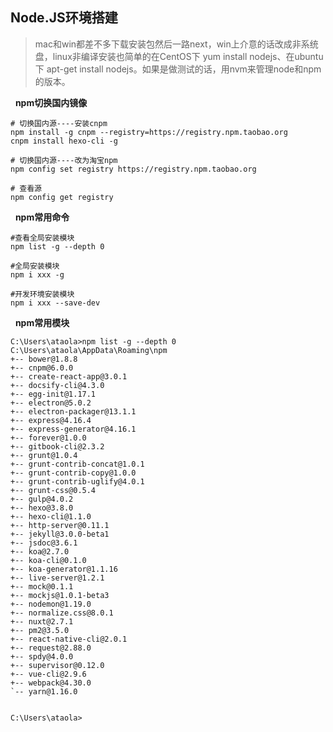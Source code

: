 ## Node.JS环境搭建

>mac和win都差不多下载安装包然后一路next，win上介意的话改成非系统盘，linux非编译安装也简单的在CentOS下 yum install nodejs、在ubuntu下 apt-get install nodejs。如果是做测试的话，用nvm来管理node和npm的版本。

&nbsp;&nbsp;**npm切换国内镜像**

```
# 切换国内源----安装cnpm
npm install -g cnpm --registry=https://registry.npm.taobao.org
cnpm install hexo-cli -g

# 切换国内源----改为淘宝npm
npm config set registry https://registry.npm.taobao.org

# 查看源
npm config get registry
```

&nbsp;&nbsp;**npm常用命令**

```
#查看全局安装模块
npm list -g --depth 0

#全局安装模块
npm i xxx -g

#开发环境安装模块
npm i xxx --save-dev

```

&nbsp;&nbsp;**npm常用模块**
```
C:\Users\ataola>npm list -g --depth 0
C:\Users\ataola\AppData\Roaming\npm
+-- bower@1.8.8
+-- cnpm@6.0.0
+-- create-react-app@3.0.1
+-- docsify-cli@4.3.0
+-- egg-init@1.17.1
+-- electron@5.0.2
+-- electron-packager@13.1.1
+-- express@4.16.4
+-- express-generator@4.16.1
+-- forever@1.0.0
+-- gitbook-cli@2.3.2
+-- grunt@1.0.4
+-- grunt-contrib-concat@1.0.1
+-- grunt-contrib-copy@1.0.0
+-- grunt-contrib-uglify@4.0.1
+-- grunt-css@0.5.4
+-- gulp@4.0.2
+-- hexo@3.8.0
+-- hexo-cli@1.1.0
+-- http-server@0.11.1
+-- jekyll@3.0.0-beta1
+-- jsdoc@3.6.1
+-- koa@2.7.0
+-- koa-cli@0.1.0
+-- koa-generator@1.1.16
+-- live-server@1.2.1
+-- mock@0.1.1
+-- mockjs@1.0.1-beta3
+-- nodemon@1.19.0
+-- normalize.css@8.0.1
+-- nuxt@2.7.1
+-- pm2@3.5.0
+-- react-native-cli@2.0.1
+-- request@2.88.0
+-- spdy@4.0.0
+-- supervisor@0.12.0
+-- vue-cli@2.9.6
+-- webpack@4.30.0
`-- yarn@1.16.0


C:\Users\ataola>
```